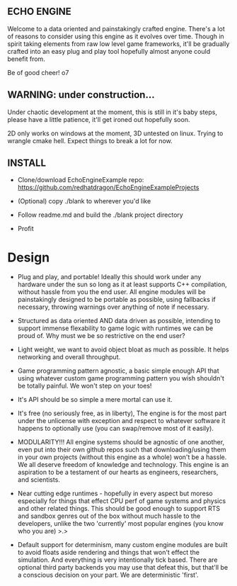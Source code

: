 ## ECHO ENGINE

Welcome to a data oriented and painstakingly crafted engine.  There's a lot of reasons to consider using this engine as it evolves over time.  Though in spirit taking elements from raw low level game frameworks, it'll be gradually crafted into an easy plug and play tool hopefully almost anyone could benefit from.

Be of good cheer! o7



## WARNING: under construction...
Under chaotic development at the moment, this is still in it's baby steps, please have a little patience, it'll get ironed out hopefully soon.

2D only works on windows at the moment, 3D untested on linux.  Trying to wrangle cmake hell.  Expect things to break a lot for now.



## INSTALL
* Clone/download EchoEngineExample repo: https://github.com/redhatdragon/EchoEngineExampleProjects

* (Optional) copy ./blank to wherever you'd like

* Follow readme.md and build the ./blank project directory

* Profit



# Design
* Plug and play, and portable!  Ideally this should work under any hardware under the sun so long as it at least supports C++ compilation, without hassle from you the end user.  All engine modules will be painstakingly designed to be portable as possible, using fallbacks if necessary, throwing warnings over anything of note if necessary.

* Structured as data oriented AND data driven as possible, intending to support immense flexability to game logic with runtimes we can be proud of.  Why must we be so restrictive on the end user?

* Light weight, we want to avoid object bloat as much as possible.  It helps networking and overall throughput.

* Game programming pattern agnostic, a basic simple enough API that using whatever custom game programming pattern you wish shouldn't be totally painful.  We won't step on your toes!

* It's API should be so simple a mere mortal can use it.

* It's free (no seriously free, as in liberty), The engine is for the most part under the unlicense with exception and respect to whatever software it happens to optionally use (you can swap/remove most of it easily).

* MODULARITY!!!  All engine systems should be agnostic of one another, even put into their own github repos such that downloading/using them in your own projects (without this engine as a whole) won't be a hassle.  We all deserve freedom of knowledge and technology.  This engine is an aspiration to be a testament of our hearts as engineers, researchers, and scientists.

* Near cutting edge runtimes - hopefully in every aspect but moreso especially for things that effect CPU perf of game systems and physics and other related things.  This should be good enough to support RTS and sandbox genres out of the box without much hassle to the developers, unlike the two 'currently' most popular engines (you know who you are) >.>

* Default support for determinism, many custom engine modules are built to avoid floats aside rendering and things that won't effect the simulation.  And everything is very intentionally tick based.  There are optional third party backends you may use that defeat this, but that'll be a conscious decision on your part.  We are deterministic 'first'.